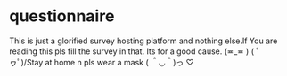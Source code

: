 # questionnaire

This is just a glorified survey hosting platform and nothing else.If You are reading this pls fill the survey in that. Its for a good cause. (≖_≖ )
\( ﾟヮﾟ)/Stay at home n pls wear a mask ( ＾◡＾)っ ♡
